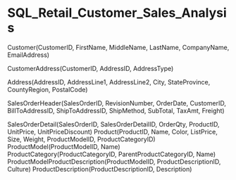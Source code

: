 # SQL_Retail_Customer_Sales_Analysis
 
Customer(CustomerID, FirstName, MiddleName, LastName, CompanyName, EmailAddress)

CustomerAddress(CustomerID, AddressID, AddressType)

Address(AddressID, AddressLine1, AddressLine2, City, StateProvince, CountyRegion, PostalCode)

SalesOrderHeader(SalesOrderID, RevisionNumber, OrderDate, CustomerID, BillToAddressID, ShipToAddressID, ShipMethod, SubTotal, TaxAmt, Freight)

SalesOrderDetail(SalesOrderID, SalesOrderDetailID, OrderQty, ProductID, UnitPrice, UnitPriceDiscount)
Product(ProductID, Name, Color, ListPrice, Size, Weight, ProductModelID, ProductCategoryID)
ProductModel(ProductModelID, Name)
ProductCategory(ProductCategoryID, ParentProductCategoryID, Name)
ProductModelProductDescription(ProductModelID, ProductDescriptionID, Culture)
ProductDescription(ProductDescriptionID, Description) 

